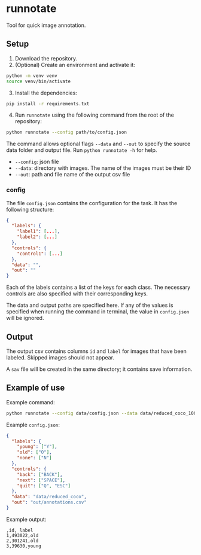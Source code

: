 # runnotate

Tool for quick image annotation.

## Setup

1. Download the repository.
2. (Optional) Create an environment and activate it:

```bash
python -m venv venv
source venv/bin/activate
```

3. Install the dependencies:

```bash
pip install -r requirements.txt
```

4. Run `runnotate` using the following command from the root of the repository:

```bash
python runnotate --config path/to/config.json
```

The command allows optional flags `--data` and `--out` to specify the source data folder and output file. Run `python runnotate -h` for help.

- `--config`: json file
- `--data`: directory with images. The name of the images must be their ID
- `--out`: path and file name of the output csv file

### config
The file `config.json` contains the configuration for the task. It has the following structure:

```json
{
  "labels": {
    "label1": [...],
    "label2": [...]
  },
  "controls": {
    "control1": [...]
  },
  "data": "",
  "out": ""
}
```

Each of the labels contains a list of the keys for each class. The necessary controls are also specified with their corresponding keys.

The data and output paths are specified here. If any of the values is specified when running the command in terminal, the value in `config.json` will be ignored.

## Output

The output csv contains columns `id` and `label` for images that have been labeled. Skipped images should not appear.

A `sav` file will be created in the same directory; it contains save information.

## Example of use

Example command:

```bash
python runnotate --config data/config.json --data data/reduced_coco_1000 --out out/annotations.csv
```

Example `config.json`:

```json
{
  "labels": {
    "young": ["Y"],
    "old": ["O"],
    "none": ["N"]
  },
  "controls": {
    "back": ["BACK"],
    "next": ["SPACE"],
    "quit": ["Q", "ESC"]
  },
  "data": "data/reduced_coco",
  "out": "out/annotations.csv"
}
```

Example output:

```csv
,id, label
1,493022,old
2,301241,old
3,39630,young
```